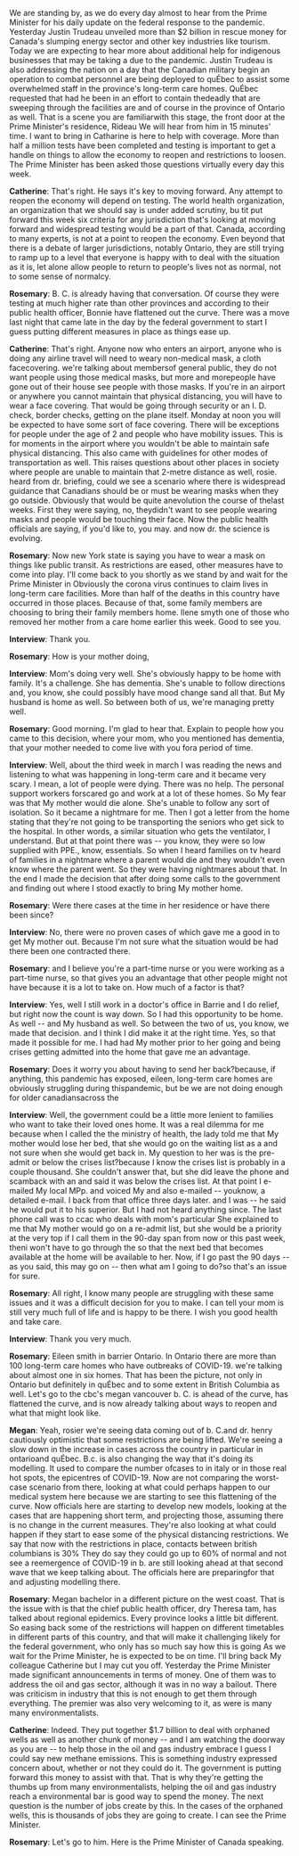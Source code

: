 

We are standing by, as we do every day almost to hear from the Prime Minister for his daily update on the federal response to the  pandemic.
Yesterday Justin Trudeau unveiled more than $2 billion in rescue money for Canada's slumping energy sector and other key industries like tourism.
Today we are expecting to hear more about additional help for indigenous businesses that may be taking a due to the pandemic.
Justin Trudeau is also addressing the nation on a day that the Canadian military begin an operation to combat  personnel are being deployed to quÉbec to assist some overwhelmed staff in the province's long-term care homes.
QuÉbec requested that had he been in an effort to contain thedeadly  that are sweeping through the facilities are and of course in the province of Ontario as well.
That is a scene you are familiarwith  this stage, the front door at the Prime Minister's residence, Rideau  We will hear from him in 15 minutes' time.
I want to bring in Catharine   is here to help with coverage.
More than half a million tests have been completed and testing is important to get a handle on things to allow the economy to reopen and restrictions to loosen.
The Prime Minister has been asked those questions virtually every day this week.



**Catherine**:
That's right.
He says it's key to moving forward.
Any attempt to reopen the economy will depend on testing.
The world health organization, an organization that we should say is under added scrutiny, bu tit put forward this week six criteria for any jurisdiction that's looking at moving forward and widespread testing would be a part of that.
Canada, according to many experts, is not at a point to reopen the economy.
Even beyond that there is a debate of larger jurisdictions, notably Ontario, they are still trying to ramp up to a level that everyone is happy with to deal with the situation as it is, let alone allow people to return to people's lives not as normal, not to some sense of normalcy.



**Rosemary**:
B. C. is already having that conversation.
Of course they were testing at much higher rate than other provinces and according to their public health officer, Bonnie  have flattened out the curve.
There was a move last night that came late in the day by the federal government to start I guess putting different measures in place as things ease up.



**Catherine**:
That's right.
Anyone now who enters an airport, anyone who is doing any airline travel will need to weary non-medical mask, a cloth facecovering.
 we're talking about membersof  general public, they do not want people using those medical masks, but more and morepeople  have gone out of their house see people with those masks.
If you're in an airport or anywhere you cannot maintain that physical distancing, you will have to wear a face covering.
That would be going through security or an I. D. check, border checks, getting on the plane itself.
Monday at noon you will be expected to have some sort of face covering.
There will be exceptions for people under the age of 2 and people who have mobility issues.
This is for moments in the airport where you wouldn't be able to maintain safe physical distancing.
This also came with guidelines for other modes of transportation as well.
This raises questions about other places in society where people are unable to maintain that 2-metre distance as well, rosie.
 heard from dr.    briefing, could we see a scenario where there is widespread guidance that Canadians should be or must be wearing masks when they go outside.
Obviously that would be quite anevolution  the course of thelast  weeks.
First they were saying, no, theydidn't want to see people wearing masks and people would be touching their face.
Now the public health officials are saying, if you'd like to, you may.
and now dr.   the science is evolving.



**Rosemary**:
Now new York state is saying you have to wear a mask on things like public transit.
As restrictions are eased, other measures have to come into play.
 I'll come back to you shortly as we stand by and wait for the Prime Minister in  Obviously the corona virus continues to claim lives in long-term care facilities.
More than half of the deaths in this country have occurred in those places.
Because of that, some family members are choosing to bring their family members home.
Ilene smyth  one of those who removed her mother from a care home earlier this week.
Good to see you.



**Interview**:
Thank you.



**Rosemary**:
How is your mother doing, 



**Interview**:
Mom's doing very well.
She's obviously happy to be home with family.
It's a challenge.
She has dementia.
She's unable to follow directions and, you know, she could possibly have mood change sand all that.
But My husband is home as well.
So between both of us, we're managing pretty well.



**Rosemary**:
Good morning.
I'm glad to hear that.
Explain to people how you came to this decision, where your mom, who you mentioned has dementia, that your mother needed to come live with you fora period of time.



**Interview**:
Well, about the third week in march I was reading the news and listening to what was happening in long-term care and it became very scary.
I mean, a lot of people were dying.
There was no help.
The personal support workers forscared  go and work at a lot of these homes.
So My fear was that My mother would die alone.
She's unable to follow any sort of isolation.
So it became a nightmare for me. Then I got a letter from the home stating that they're not going to be transporting the seniors who get sick to the hospital.
In other words, a similar situation who gets the ventilator, I understand.
But at that point there was -- you know, they were so low supplied with PPE.,  know, essentials.
So when I heard families on tv  heard of families in a nightmare where a parent would die and they wouldn't even know where the parent went.
So they were having nightmares about that.
In the end I made the decision that after doing some calls to the government and finding out where I stood exactly to bring My mother home.



**Rosemary**:
Were there cases  at the time in her residence or have there been since?



**Interview**:
No, there were no proven cases of  which gave me a good in to get My mother out.
Because I'm not sure what the situation would be had there been one contracted there.



**Rosemary**:
and I believe you're a part-time nurse or you were working as a part-time nurse, so that gives you an advantage that other people might not have because it is a lot to take on. How much of a factor is that?



**Interview**:
Yes, well I still work in a doctor's office in Barrie and I do relief, but right now the count is way down.
So I had this opportunity to be home.
As well -- and My husband as well.
So between the two of us, you know, we made that decision.
and I think I did make it at the right time.
Yes, so that made it possible for me. I had had My mother prior to her going and being crises getting admitted into the home that gave me an advantage.



**Rosemary**:
Does it worry you about having to send her back?because, if anything, this pandemic has exposed, eileen,  long-term care homes are obviously struggling during thispandemic, but  be we are not doing enough for older canadiansacross the 



**Interview**:
Well, the government could be a little more lenient to families who want to take their loved ones home.
It was a real dilemma for me because when I called the  the ministry of health, the lady told me that My mother would lose her bed, that she would go on the waiting list as a  and not sure when she would get back in. My question to her was is the pre-admit  or below the crises list?because I know the crises list is probably in a couple thousand.
She couldn't answer that, but she did leave the phone and scamback with an  and said it was below the crises list.
At that point I e-mailed My local MPp.
and voiced My  and also e-mailed -- youknow, a detailed e-mail.
I  back from that office three days later.
and I was -- he said he would put it to his superior.
But I had not heard anything since.
The last phone call was to ccac who deals with mom's particular  She explained to me that My mother would go on a re-admit list, but she would be a priority at the very top if I call them in the 90-day span from now or this past week, theni won't have to go through the  so that the next bed that becomes available at the home will be available to her.
Now, if I go past the 90 days --as you said, this may go on -- then what am I going to do?so that's an issue for sure.



**Rosemary**:
All right,  I know many people are struggling with these same issues and it was a difficult decision for you to make.
I can tell your mom is still very much full of life and is happy to be there.
I wish you good health and take care.



**Interview**:
Thank you very much.



**Rosemary**:
Eileen smith in barrier Ontario.
In Ontario there are more than 100 long-term care homes who have outbreaks of COVID-19.  we're talking about almost one in six homes.
That has been the picture, not only in Ontario but definitely in quÉbec and to some extent in British Columbia as well.
Let's go to the cbc's megan   vancouver  b. C. is ahead of the curve, has flattened the curve, and is now already talking about ways to reopen and what that might look like.



**Megan**:
Yeah, rosier we're seeing data coming out of b. C.and dr.  henry  cautiously optimistic that some restrictions are being lifted.
We're seeing a slow down in the increase in cases across the country in particular in ontarioand  quÉbec.
B.c. is also changing the way that it's doing its modelling.
It used to compare the number ofcases to  in italy or  in  those real hot spots, the epicentres of COVID-19. Now  are not comparing the worst-case scenario from there, looking at what could perhaps happen to our medical system here because we are starting to see this flattening of the curve.
Now officials here are starting to develop new models, looking at the cases that are happening short term, and projecting those, assuming there is no change in the current measures.
They're also looking at what could happen if they start to ease some of the physical distancing restrictions.
We say that now with the restrictions in place, contacts between british columbians is 30%   They do say they could go up to 60% of normal and not see a reemergence of COVID-19 in b.  are still looking ahead at that second wave that we keep talking about.
The officials here are preparingfor that and adjusting  modelling there.



**Rosemary**:
Megan bachelor in  a different picture on the west coast.
That is the issue with  is that the chief public health officer, dry Theresa tam, has talked about regional epidemics.
Every province looks a little bit different.
So easing back some of the restrictions will happen on different timetables in different parts of this country, and that will make it challenging likely for the federal government, who only has so much say how this is going  As we wait for the Prime Minister, he is expected to be on time.
I'll bring back My colleague Catherine  but I may cut you off.
Yesterday the Prime Minister made significant announcements in terms of money.
One of them was to address the oil and gas sector, although it was in no way a bailout.
There was criticism in industry that this is not enough to get them through everything.
The premier was also very welcoming to it, as were is many many environmentalists.



**Catherine**:
Indeed.
They put together $1.7 billion to deal with orphaned wells as well as another chunk of money -- and I am watching the doorway as you are -- to help those in the oil and gas industry embrace I guess I could say new methane emissions.
This is something industry expressed concern about, whether or not they could do it. The government is putting forward this money to assist with that.
That is why they're getting the thumbs up from many environmentalists, helping the oil and gas industry reach a environmental bar is good way to spend the money.
The next question is the number of jobs create by this.
In the cases of the orphaned wells, this is thousands of jobs they are going to create.
I can see the Prime Minister.



**Rosemary**:
Let's go to him.
Here is the Prime Minister of Canada speaking.
